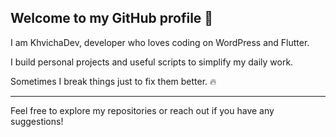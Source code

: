 ## Welcome to my GitHub profile 👋

I am KhvichaDev, developer who loves coding on WordPress and Flutter.

I build personal projects and useful scripts to simplify my daily work.

Sometimes I break things just to fix them better. 🔥

---

Feel free to explore my repositories or reach out if you have any suggestions!

